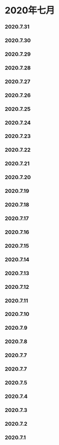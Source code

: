 # 2020年七月
### 2020.7.31
### 2020.7.30
### 2020.7.29
### 2020.7.28
### 2020.7.27
### 2020.7.26
### 2020.7.25
### 2020.7.24
### 2020.7.23
### 2020.7.22
### 2020.7.21
### 2020.7.20
### 2020.7.19
### 2020.7.18
### 2020.7.17
### 2020.7.16
### 2020.7.15
### 2020.7.14
### 2020.7.13
### 2020.7.12
### 2020.7.11
### 2020.7.10
### 2020.7.9
### 2020.7.8
### 2020.7.7
### 2020.7.7
### 2020.7.5
### 2020.7.4
### 2020.7.3
### 2020.7.2
### 2020.7.1